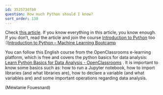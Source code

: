 ```yaml
---
id: 352573dfb0
question: How much Python should I know?
sort_order: 130
---
```


Check [this article](https://mlbookcamp.com/article/python). If you know everything in this article, you know enough. If you don’t, read the article and join the course [Introduction to Python](https://mlbookcamp.com/article/python) too :)[Introduction to Python – Machine Learning Bootcamp](https://mlbookcamp.com/article/python)

You can follow this English course from the OpenClassrooms e-learning platform, which is free and covers the python basics for data analysis: [Learn Python Basics for Data Analysis - OpenClassrooms](https://openclassrooms.com/fr/courses/2304731-learn-python-basics-for-data-analysis) . It is important to know some basics such as: how to run a Jupyter notebook, how to import libraries (and what libraries are), how to declare a variable (and what variables are) and some important operations regarding data analysis.

(Méwlanie Fouesnard)

